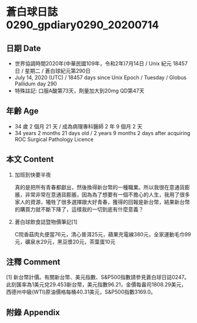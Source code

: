 [_metadata_:encoding]: - "utf-8"
[_metadata_:language]: - "zh-Hant-TW"
[_metadata_:fileformat]: - "markdown"
[_metadata_:MIME_type]: - "text/plain"
[_metadata_:markdown_version]: - "commonmark version 0.29"
[_metadata_:markdown_spec]: - "https://spec.commonmark.org/0.29/"

# 蒼白球日誌0290_gpdiary0290_20200714 #

## 日期 Date ##

* 世界協調時間2020年(中華民國109年，令和2年)7月14日 / Unix 紀元 18457 日 / 星期二 / 蒼白球紀元第290日
* July 14, 2020 (UTC) / 18457 days since Unix Epoch / Tuesday / Globus Pallidum day 290
* 特殊註記: 口服A酸第73天，劑量加大到20mg QD第47天

## 年齡 Age ##

* 34 歲 2 個月 21 天 / 成為病理專科醫師 2 年 9 個月 2 天
* 34 years 2 months 21 days old / 2 years 9 months 2 days after acquiring ROC Surgical Pathology Licence

## 本文 Content ##

1. 加班到快要半夜

    真的是把所有青春都獻出，然後換得新台幣的一種職業。所以我很在意通貨膨脹，非常非常在意通貨膨脹，因為為了想要有一個不擔心的人生，我用了很多家人的資源，犧牲了很多選擇跟大好青春，獲得的回報是新台幣，結果新台幣的購買力就不斷下降了，這樣我的一切到底有什麼意義？

2. 蒼白球飲食誌暨物價筆記[1]

    C院香菇肉丸便當76元，清心普洱25元，蘋果充電線380元，全家運動毛巾99元，礦泉水29元，黑豆漿20元，茶葉蛋10元

## 注釋 Comment ##

[1] 新台幣計價。有關新台幣、美元指數、S&P500指數請參見蒼白球日誌0247。此刻匯率為1美元兌29.453新台幣，美元指數96.21，金價每盎司1808.29美元，西德州中級(WTI)原油價格每桶40.31美元，S&P500指數3169.0。

## 附錄 Appendix ##
